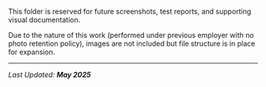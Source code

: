 This folder is reserved for future screenshots, test reports, and supporting visual documentation.

Due to the nature of this work (performed under previous employer with no photo retention policy), images are not included but file structure is in place for expansion.

---

_Last Updated: **May 2025**_
